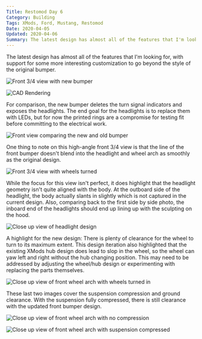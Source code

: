 ```yaml
---
Title: Restomod Day 6
Category: Building
Tags: XMods, Ford, Mustang, Restomod
Date: 2020-04-05
Updated: 2020-04-06
Summary: The latest design has almost all of the features that I'm looking for, with support for some more interesting customization to go beyond the style of the original bumper.
---
```


The latest design has almost all of the features that I'm looking for, with
support for some more interesting customization to go beyond the style of the
original bumper.

![Front 3/4 view with new bumper]({attach}/img/IMG_5131.jpg)

![CAD Rendering]({attach}/img/CAD_rendering_2020-04-06.jpg)

For comparison, the new bumper deletes the turn signal indicators and exposes
the headlights. The end goal for the headlights is to replace them with LEDs,
but for now the printed rings are a compromise for testing fit before committing
to the electrical work.

![Front view comparing the new and old bumper]({attach}/img/IMG_5132.jpg)

One thing to note on this high-angle front 3/4 view is that the line of the
front bumper doesn't blend into the headlight and wheel arch as smoothly as the
original design.

![Front 3/4 view with wheels turned]({attach}/img/IMG_5129.jpg)

While the focus for this view isn't perfect, it does highlight that the
headlight geometry isn't quite aligned with the body. At the outboard side of
the headlight, the body actually slants in slightly which is not captured in the
current design. Also, comparing back to the first side by side photo, the
inboard end of the headlights should end up lining up with the sculpting on the
hood.

![Close up view of headlight design]({attach}/img/IMG_5133.jpg)

A highlight for the new design: There is plenty of clearance for the wheel to
turn to its maximum extent. This design iteration also highlighted that the
existing XMods hub design does lead to slop in the wheel, so the wheel can yaw
left and right without the hub changing position. This may need to be addressed
by adjusting the wheel/hub design or experimenting with replacing the parts
themselves.

![Close up view of front wheel arch with wheels turned in]({attach}/img/IMG_5134.jpg)

These last two images cover the suspension compression and ground clearance.
With the suspension fully compressed, there is still clearance with the updated
front bumper design.

![Close up view of front wheel arch with no compression]({attach}/img/IMG_5135.jpg)

![Close up view of front wheel arch with suspension compressed]({attach}/img/IMG_5136.jpg)

